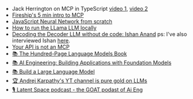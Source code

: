 - Jack Herrington on MCP in TypeScript 
 [video 1](https://www.youtube.com/watch?v=VChRPFUzJGA), [video 2](https://www.youtube.com/watch?v=eD0uBLr-eP8) 
- [Fireship's 5 min intro to MCP](https://www.youtube.com/watch?v=HyzlYwjoXOQ)
- [JavaScript Neural Network from scratch](https://github.com/daniel-jscraft/Pure-js-neural-network)
- [How to run the LLama LLM locally](https://www.youtube.com/watch?v=pKK07kObVnw&t=55s)
- [Decoding the Decoder LLM without de code: Ishan Anand](https://www.youtube.com/watch?v=NamKkerrlnQ) ps: I've also interviewed Ishan [here](https://www.youtube.com/watch?v=nQ5w1osvOSk).
- [Your API is not an MCP](https://www.youtube.com/watch?v=eeOANluSqAE)
- [📚 The Hundred-Page Language Models Book](https://www.amazon.com/Hundred-Page-Language-Models-Book-hands/dp/1778042724)
- [📚 AI Engineering: Building Applications with Foundation Models](https://www.amazon.com/s?k=ai+engineering+chip+huyen&i=digital-text&crid=B1DGTK3KJXQX&sprefix=ai+engi%2Cdigital-text%2C292&ref=nb_sb_ss_p13n-expert-pd-ops-ranker_2_7)
- [📚 Build a Large Language Model](https://www.amazon.com/Build-Large-Language-Model-Scratch-ebook)
- [🏆 Andrej Karpathy's YT channel is pure gold on LLMs](https://www.youtube.com/@AndrejKarpathy)
- [🎙️ Latent Space podcast - the GOAT podast of Ai Eng](https://www.latent.space/podcast)

